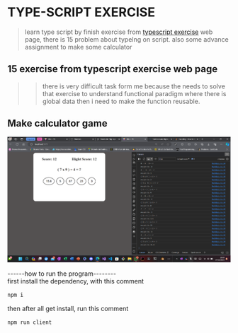 # TYPE-SCRIPT EXERCISE

> learn type script by finish exercise from [typescript exercise](https://typescript-exercises.github.io/#exercise=16&file=%2Findex.ts) web page, there is 15 problem about typeIng on script. also some advance assignment to make some calculator

## 15 exercise from typescript exercise web page

> > there is very difficult task form me because the needs to solve that exercise to understand functional paradigm where there is global data then i need to make the function reusable.

## Make calculator game

![arithmetic game](./image/ArithmeticGame.png)

------how to run the program--------\
 first install the dependency, with this comment

```bash
npm i
```

then after all get install, run this comment

```bash
npm run client
```
